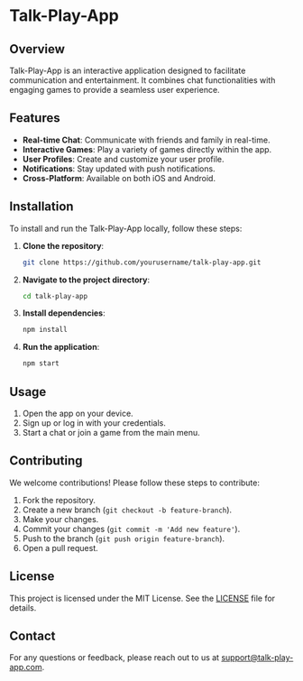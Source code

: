 # Talk-Play-App

## Overview

Talk-Play-App is an interactive application designed to facilitate communication and entertainment. It combines chat functionalities with engaging games to provide a seamless user experience.

## Features

- **Real-time Chat**: Communicate with friends and family in real-time.
- **Interactive Games**: Play a variety of games directly within the app.
- **User Profiles**: Create and customize your user profile.
- **Notifications**: Stay updated with push notifications.
- **Cross-Platform**: Available on both iOS and Android.

## Installation

To install and run the Talk-Play-App locally, follow these steps:

1. **Clone the repository**:
   ```bash
   git clone https://github.com/yourusername/talk-play-app.git
   ```
2. **Navigate to the project directory**:
   ```bash
   cd talk-play-app
   ```
3. **Install dependencies**:
   ```bash
   npm install
   ```
4. **Run the application**:
   ```bash
   npm start
   ```

## Usage

1. Open the app on your device.
2. Sign up or log in with your credentials.
3. Start a chat or join a game from the main menu.

## Contributing

We welcome contributions! Please follow these steps to contribute:

1. Fork the repository.
2. Create a new branch (`git checkout -b feature-branch`).
3. Make your changes.
4. Commit your changes (`git commit -m 'Add new feature'`).
5. Push to the branch (`git push origin feature-branch`).
6. Open a pull request.

## License

This project is licensed under the MIT License. See the [LICENSE](LICENSE) file for details.

## Contact

For any questions or feedback, please reach out to us at support@talk-play-app.com.
